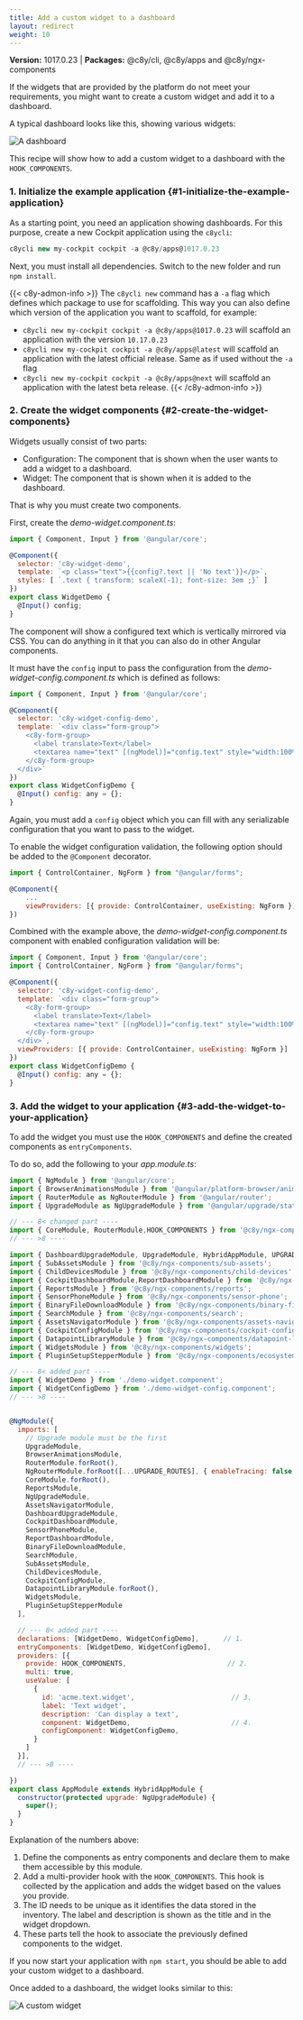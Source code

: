 ```yaml
---
title: Add a custom widget to a dashboard
layout: redirect
weight: 10
---
```


 **Version:** 1017.0.23 | **Packages:** @c8y/cli, @c8y/apps and @c8y/ngx-components

If the widgets that are provided by the platform do not meet your requirements, you might want to create a custom widget and add it to a dashboard.

A typical dashboard looks like this, showing various widgets:

![A dashboard](/images/web-sdk/cockpit-dashboard-widgets.png)

This recipe will show how to add a custom widget to a dashboard with the `HOOK_COMPONENTS`.

### 1. Initialize the example application {#1-initialize-the-example-application}

As a starting point, you need an application showing dashboards.
For this purpose, create a new Cockpit application using the `c8ycli`:

```js
c8ycli new my-cockpit cockpit -a @c8y/apps@1017.0.23
```

Next, you must install all dependencies. Switch to the new folder and run `npm install`.

{{< c8y-admon-info >}}
The `c8ycli new` command has a `-a` flag which defines which package to use for scaffolding. This way you can also define which version of the application you want to scaffold, for example:

- `c8ycli new my-cockpit cockpit -a @c8y/apps@1017.0.23` will scaffold an application with the version `10.17.0.23`
- `c8ycli new my-cockpit cockpit -a @c8y/apps@latest` will scaffold an application with the latest official release. Same as if used without the `-a` flag
- `c8ycli new my-cockpit cockpit -a @c8y/apps@next` will scaffold an application with the latest beta release.
{{< /c8y-admon-info >}}

### 2. Create the widget components {#2-create-the-widget-components}

Widgets usually consist of two parts:

* Configuration: The component that is shown when the user wants to add a widget to a dashboard.
* Widget: The component that is shown when it is added to the dashboard.

That is why you must create two components.

First, create the *demo-widget.component.ts*:

```js
import { Component, Input } from '@angular/core';

@Component({
  selector: 'c8y-widget-demo',
  template: `<p class="text">{{config?.text || 'No text'}}</p>`,
  styles: [ `.text { transform: scaleX(-1); font-size: 3em ;}` ]
})
export class WidgetDemo {
  @Input() config;
}
```

The component will show a configured text which is vertically mirrored via CSS.
You can do anything in it that you can also do in other Angular components.

It must have the `config` input to pass the configuration from the *demo-widget-config.component.ts* which is defined as follows:

```js
import { Component, Input } from '@angular/core';

@Component({
  selector: 'c8y-widget-config-demo',
  template: `<div class="form-group">
    <c8y-form-group>
      <label translate>Text</label>
      <textarea name="text" [(ngModel)]="config.text" style="width:100%"></textarea>
    </c8y-form-group>
  </div>`
})
export class WidgetConfigDemo {
  @Input() config: any = {};
}
```

Again, you must add a `config` object which you can fill with any serializable configuration that you want to pass to the widget.

To enable the widget configuration validation, the following option should be added to the `@Component` decorator.

```js
import { ControlContainer, NgForm } from "@angular/forms";

@Component({
    ...
    viewProviders: [{ provide: ControlContainer, useExisting: NgForm }]
})
```

Combined with the example above, the *demo-widget-config.component.ts* component with enabled configuration validation will be:

```js
import { Component, Input } from '@angular/core';
import { ControlContainer, NgForm } from "@angular/forms";

@Component({
  selector: 'c8y-widget-config-demo',
  template: `<div class="form-group">
    <c8y-form-group>
      <label translate>Text</label>
      <textarea name="text" [(ngModel)]="config.text" style="width:100%"></textarea>
    </c8y-form-group>
  </div>`,
  viewProviders: [{ provide: ControlContainer, useExisting: NgForm }]
})
export class WidgetConfigDemo {
  @Input() config: any = {};
}
```

### 3. Add the widget to your application {#3-add-the-widget-to-your-application}

To add the widget you must use the `HOOK_COMPONENTS` and define the created components as `entryComponents`.

To do so, add the following to your *app.module.ts*:

```js
import { NgModule } from '@angular/core';
import { BrowserAnimationsModule } from '@angular/platform-browser/animations';
import { RouterModule as NgRouterModule } from '@angular/router';
import { UpgradeModule as NgUpgradeModule } from '@angular/upgrade/static';

// --- 8< changed part ----
import { CoreModule, RouterModule,HOOK_COMPONENTS } from '@c8y/ngx-components';
// --- >8 ----

import { DashboardUpgradeModule, UpgradeModule, HybridAppModule, UPGRADE_ROUTES } from '@c8y/ngx-components/upgrade';
import { SubAssetsModule } from '@c8y/ngx-components/sub-assets';
import { ChildDevicesModule } from '@c8y/ngx-components/child-devices';
import { CockpitDashboardModule,ReportDashboardModule } from '@c8y/ngx-components/context-dashboard';
import { ReportsModule } from '@c8y/ngx-components/reports';
import { SensorPhoneModule } from '@c8y/ngx-components/sensor-phone';
import { BinaryFileDownloadModule } from '@c8y/ngx-components/binary-file-download';
import { SearchModule } from '@c8y/ngx-components/search';
import { AssetsNavigatorModule } from '@c8y/ngx-components/assets-navigator';
import { CockpitConfigModule } from '@c8y/ngx-components/cockpit-config';
import { DatapointLibraryModule } from '@c8y/ngx-components/datapoint-library';
import { WidgetsModule } from '@c8y/ngx-components/widgets';
import { PluginSetupStepperModule } from '@c8y/ngx-components/ecosystem/plugin-setup-stepper';

// --- 8< added part ----
import { WidgetDemo } from './demo-widget.component';
import { WidgetConfigDemo } from './demo-widget-config.component';
// --- >8 ----


@NgModule({
  imports: [
    // Upgrade module must be the first
    UpgradeModule,
    BrowserAnimationsModule,
    RouterModule.forRoot(),
    NgRouterModule.forRoot([...UPGRADE_ROUTES], { enableTracing: false, useHash: true }),
    CoreModule.forRoot(),
    ReportsModule,
    NgUpgradeModule,
    AssetsNavigatorModule,
    DashboardUpgradeModule,
    CockpitDashboardModule,
    SensorPhoneModule,
    ReportDashboardModule,
    BinaryFileDownloadModule,
    SearchModule,
    SubAssetsModule,
    ChildDevicesModule,
    CockpitConfigModule,
    DatapointLibraryModule.forRoot(),
    WidgetsModule,
    PluginSetupStepperModule
  ],

  // --- 8< added part ----
  declarations: [WidgetDemo, WidgetConfigDemo],      // 1.
  entryComponents: [WidgetDemo, WidgetConfigDemo],
  providers: [{
    provide: HOOK_COMPONENTS,                         // 2.
    multi: true,
    useValue: [
      {
        id: 'acme.text.widget',                        // 3.
        label: 'Text widget',
        description: 'Can display a text',
        component: WidgetDemo,                         // 4.
        configComponent: WidgetConfigDemo,
      }
    ]
  }],
  // --- >8 ----

})
export class AppModule extends HybridAppModule {
  constructor(protected upgrade: NgUpgradeModule) {
    super();
  }
}
```

Explanation of the numbers above:

1. Define the components as entry components and declare them to make them accessible by this module.
2. Add a multi-provider hook with the `HOOK_COMPONENTS`. This hook is collected by the application and adds the widget based on the values you provide.
3. The ID needs to be unique as it identifies the data stored in the inventory. The label and description is shown as the title and in the widget dropdown.
4. These parts tell the hook to associate the previously defined components to the widget.

If you now start your application with `npm start`, you should be able to add your custom widget to a dashboard.

Once added to a dashboard, the widget looks similar to this:

![A custom widget](/images/web-sdk/custom-widget.png)
